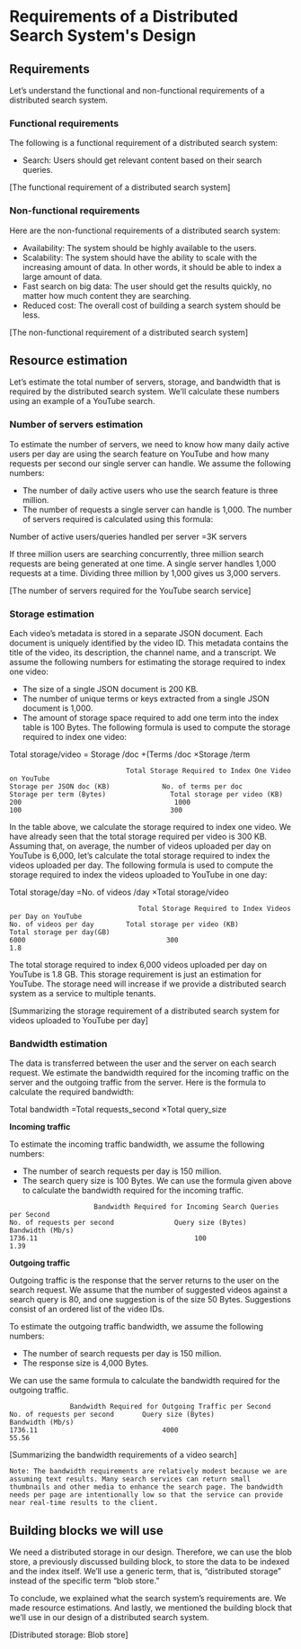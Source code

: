 # Requirements of a Distributed Search System's Design

## Requirements
Let’s understand the functional and non-functional requirements of a distributed search system.

### Functional requirements
The following is a functional requirement of a distributed search system:

- Search: Users should get relevant content based on their search queries.

[The functional requirement of a distributed search system]

### Non-functional requirements
Here are the non-functional requirements of a distributed search system:

- Availability: The system should be highly available to the users.
- Scalability: The system should have the ability to scale with the increasing amount of data. In other words, it should be able to index a large amount of data.
- Fast search on big data: The user should get the results quickly, no matter how much content they are searching.
- Reduced cost: The overall cost of building a search system should be less.

[The non-functional requirement of a distributed search system]

## Resource estimation
Let’s estimate the total number of servers, storage, and bandwidth that is required by the distributed search system. We’ll calculate these numbers using an example of a YouTube search.

### Number of servers estimation
To estimate the number of servers, we need to know how many daily active users per day are using the search feature on YouTube and how many requests per second our single server can handle. We assume the following numbers:

- The number of daily active users who use the search feature is three million.
- The number of requests a single server can handle is 1,000.
The number of servers required is calculated using this formula:

Number of active users/queries handled per server =3K servers

If three million users are searching concurrently, three million search requests are being generated at one time. A single server handles 1,000 requests at a time. Dividing three million by 1,000 gives us 3,000 servers.

[The number of servers required for the YouTube search service]

### Storage estimation
Each video’s metadata is stored in a separate JSON document. Each document is uniquely identified by the video ID. This metadata contains the title of the video, its description, the channel name, and a transcript. We assume the following numbers for estimating the storage required to index one video:

- The size of a single JSON document is 200 KB.
- The number of unique terms or keys extracted from a single JSON document is 1,000.
- The amount of storage space required to add one term into the index table is 100 Bytes.
The following formula is used to compute the storage required to index one video:

Total storage/video  = Storage /doc +(Terms /doc ×Storage /term
```
                             Total Storage Required to Index One Video on YouTube
Storage per JSON doc (KB)	          No. of terms per doc	             Storage per term (Bytes)	             Total storage per video (KB)   
200                                      1000                                100                                     300
```                             

In the table above, we calculate the storage required to index one video. We have already seen that the total storage required per video is 300 KB. Assuming that, on average, the number of videos uploaded per day on YouTube is 6,000, let’s calculate the total storage required to index the videos uploaded per day. The following formula is used to compute the storage required to index the videos uploaded to YouTube in one day:

Total storage/day =No. of videos /day ×Total storage/video

```
                                Total Storage Required to Index Videos per Day on YouTube
No. of videos per day        Total storage per video (KB)              	Total storage per day(GB)     
6000                                   300                                      1.8
```
The total storage required to index 6,000 videos uploaded per day on YouTube is 1.8 GB. This storage requirement is just an estimation for YouTube. The storage need will increase if we provide a distributed search system as a service to multiple tenants.

[Summarizing the storage requirement of a distributed search system for videos uploaded to YouTube per day]



### Bandwidth estimation
The data is transferred between the user and the server on each search request. We estimate the bandwidth required for the incoming traffic on the server and the outgoing traffic from the server. Here is the formula to calculate the required bandwidth:

Total bandwidth =Total requests_second ×Total query_size

**Incoming traffic**

To estimate the incoming traffic bandwidth, we assume the following numbers:

- The number of search requests per day is 150 million.
- The search query size is 100 Bytes.
We can use the formula given above to calculate the bandwidth required for the incoming traffic.

```
                     Bandwidth Required for Incoming Search Queries per Second
No. of requests per second	             Query size (Bytes)              	Bandwidth (Mb/s)             
1736.11	                                      100	                         1.39

```

**Outgoing traffic**

Outgoing traffic is the response that the server returns to the user on the search request. We assume that the number of suggested videos against a search query is 80, and one suggestion is of the size 50 Bytes. Suggestions consist of an ordered list of the video IDs.

To estimate the outgoing traffic bandwidth, we assume the following numbers:

- The number of search requests per day is 150 million.
- The response size is 4,000 Bytes.

We can use the same formula to calculate the bandwidth required for the outgoing traffic.
```
               Bandwidth Required for Outgoing Traffic per Second
No. of requests per second	     Query size (Bytes)              	Bandwidth (Mb/s)       
1736.11	                              4000	                              55.56
```               

[Summarizing the bandwidth requirements of a video search]

```
Note: The bandwidth requirements are relatively modest because we are assuming text results. Many search services can return small thumbnails and other media to enhance the search page. The bandwidth needs per page are intentionally low so that the service can provide near real-time results to the client.
```


## Building blocks we will use
We need a distributed storage in our design. Therefore, we can use the blob store, a previously discussed building block, to store the data to be indexed and the index itself. We’ll use a generic term, that is, “distributed storage” instead of the specific term “blob store.”

To conclude, we explained what the search system’s requirements are. We made resource estimations. And lastly, we mentioned the building block that we’ll use in our design of a distributed search system.

[Distributed storage: Blob store]
